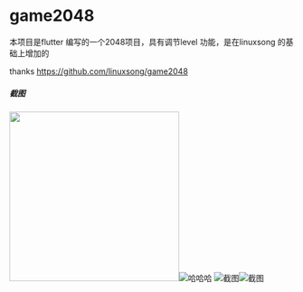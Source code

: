 # game2048

本项目是flutter 编写的一个2048项目，具有调节level 功能，是在linuxsong 的基础上增加的

thanks https://github.com/linuxsong/game2048


##### 截图
<img src="https://images.gitee.com/uploads/images/2019/0121/184956_959bca00_926499.png" width="300px">![哈哈哈](https://images.gitee.com/uploads/images/2019/0121/190117_9a6ed6a1_926499.jpeg "事的")
![截图](https://images.gitee.com/uploads/images/2019/0121/190041_bce97ab8_926499.jpeg "Screenshot_2.jpg")![截图](https://images.gitee.com/uploads/images/2019/0121/190117_9a6ed6a1_926499.jpeg "Screenshot_3.jpg")
